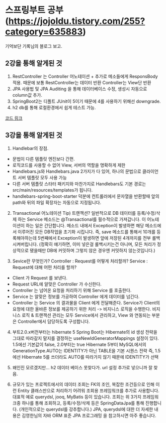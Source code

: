 # 스프링부트 공부 (https://jojoldu.tistory.com/255?category=635883)
기억보단 기록님의 블로그 보고.

## 2강을 통해 알게된 것 
1. RestController 는 Controller 어노테이션 + 추가로 메소들에게 ResponsBody 적용.
때문에 보통 RestController는 데이터 반환 Controller는 View단 반환
2. JPA 사용법 및 JPA Auditing 을 통해 데이터베이스 수정, 생성시 자동으로 column값 추가.
3. SpringBoot2는 디폴트 JUnit이 5이기 때문에 4를 사용하기 위해선 downgrade.
4. h2 db를 통해 로컬환경에서 쉽게 테스트 가능.

[코드 링크](https://github.com/youngpark17/spring-webservice/commit/d7ba5578a581268ae9746f935b89d632f517e377)

## 3강을 통해 알게된 것

1. Handlebar의 장점.
- 문법이 다른 템플릿 엔진보다 간편.
- 로직코드를 사용할 수 없어 View, 서버의 역할을 명확하게 제한
- Handlebars.js와 Handlebars.java 2가지가 다 있어, 하나의 문법으로 클라이언트 서버 템플릿 모두 사용 가능
- 다른 서버 템플릿 스타터 패키지와 마찬가지로 Handlebars도 기본 경로는 src/main/resources/templates가 됩니다.
- handlebars-spring-boot-starter 덕분에 컨트롤러에서 문자열을 반환할때 앞의 path와 뒤의 파일 확장자는 자동으로 지정됩니다.

2. Transactional 어노테이션
Tip) 트랜잭션?
일반적으로 DB 데이터를 등록/수정/삭제 하는 Service 메소드는 @Transactional를 필수적으로 가져갑니다.
이 어노테이션이 하는 일은 간단합니다.
메소드 내에서 Exception이 발생하면 해당 메소드에서 이루어진 모든 DB작업을 초기화 시킵니다.
즉, save 메소드를 통해서 10개를 등록해야하는데 5번째에서 Exception이 발생하면 앞에 저장된 4개까지를 전부 롤백시켜버립니다.
(정확히 얘기하면, 이미 넣은걸 롤백시키는건 아니며, 모든 처리가 정상적으로 됐을때만 DB에 커밋하며 그렇지 않은 경우엔 커밋하지 않는것입니다.)

3. Sevice란 무엇인가?
Controller : Request를 어떻게 처리할까?
Service : Request에 대해 어떤 처리를 할까?
- Client 가 Request 를 보낸다.
- Request URL에 알맞은 Controller 가 수신한다.
- Controller 는 넘어온 요청을 처리하기 위해 Service 를 호출한다.
- Service 는 알맞은 정보를 가공하여 Controller 에게 데이터를 넘긴다.
- Controller 는 Service 의 결과물을 Client 에게 전달해준다.
Service가 Client의 요청에 대한 올바른 정보를 제공하기 위한 처리 -> 비지니스 로직을 수행한다.
비지니스 로직 & 트랜잭션 관리는 모두 Service에서 관리하고, View 와 연동되는 부분은 Controller에서 담당하도록 구성합니다.

4. 부트2.0.x버전부터는 hibernate 5
Spring Boot는 Hibernate의 id 생성 전략을 그대로 따라갈지 말지를 결정하는 useNewIdGeneratorMappings 설정이 있다.
1.5에선 기본값이 false, 2.0부터는 true
Hibernate 5부터 MySQL에서의 GenerationType.AUTO는 IDENTITY가 아닌 TABLE을 기본 시퀀스 전략
즉, 1.5에선 Hibernate 5를 쓰더라도 AUTO를 따라가지 않기 때문에 IDENTITY가 선택

5. 왜인진 모르겠지만...
h2 데이터 베이스 못찾다가. url 설정 추가로 넣으니까 잘 찾음.

6. 규모가 있는 프로젝트에서의 데이터 조회는 FK의 조인, 복잡한 조건등으로 인해 이런 Entity 클래스만으로 처리하기 어려워 조회용 프레임워크를 추가로 사용합니다.
   대표적 예로 querydsl, jooq, MyBatis 등이 있습니다.
   조회는 위 3가지 프레임워크중 하나를 통해 조회하고, 등록/수정/삭제 등은 SpringDataJpa를 통해 진행합니다.
   (개인적으로는 querydsl를 강추합니다.)
   JPA, querydsl에 대한 더 자세한 내용은 김영한님의 자바 ORM 표준 JPA 프로그래밍 을 참고하시면 아주 좋습니다.